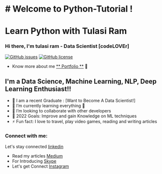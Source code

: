 # # Welcome to Python-Tutorial !

# Learn Python with Tulasi Ram

### Hi there, I'm tulasi ram - Data Scientist [codeLOVEr] 
[![GitHub issues](https://img.shields.io/github/issues/ram574/Python-Tutorial)](https://github.com/ram574/Python-Tutorial/issues)      [![GitHub license](https://img.shields.io/github/license/ram574/Python-Tutorial)](https://github.com/ram574/Python-Tutorial/blob/main/LICENSE)


* Know more about me [** Portfolio **](https://tulasiram-portfolio.netlify.app) 👋


## I'm a Data Science, Machine Learning, NLP, Deep Learning Enthusiast!!

- 🔭 I am a recent Graduate : [Want to Become A Data Scientist!]
- 🌱 I’m currently learning everything 🤣
- 👯 I’m looking to collaborate with other developers
- 🥅 2022 Goals: Improve and gain Knowledge on ML techniques
- ⚡ Fun fact: I love to travel, play video games, reading and writing articles

### Connect with me:


Let's stay connected [linkedin](https://www.linkedin.com/in/tulasiram574)
* Read my articles [Medium](https://www.tulasiram574.medium.com)
* For Introducing [Skype](https://join.skype.com/invite/m73hqlTWoETf)
* Let's get Connect [Instagram](https://www.instagram.com/ram_lucky574/)
